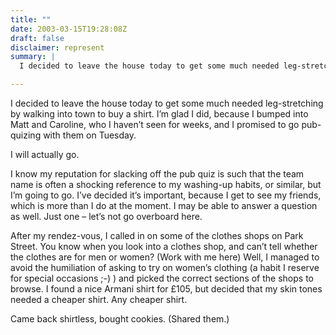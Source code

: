 ```yaml
---
title: ""
date: 2003-03-15T19:28:08Z
draft: false
disclaimer: represent
summary: |
  I decided to leave the house today to get some much needed leg-stretching by walking into town to buy a shirt. I&#8217;m glad I did, because I bumped into Matt and Caroline, who I haven&#8217;t seen for weeks, and I promised to go pub-quizing with them on Tuesday.

---
```


I decided to leave the house today to get some much needed leg-stretching by walking into town to buy a shirt. I&#8217;m glad I did, because I bumped into Matt and Caroline, who I haven&#8217;t seen for weeks, and I promised to go pub-quizing with them on Tuesday.

I will actually go.

I know my reputation for slacking off the pub quiz is such that the team name is often a shocking reference to my washing-up habits, or similar, but I&#8217;m going to go. I&#8217;ve decided it&#8217;s important, because I get to see my friends, which is more than I do at the moment. I may be able to answer a question as well. Just one &#8211; let&#8217;s not go overboard here.

After my rendez-vous, I called in on some of the clothes shops on Park Street. You know when you look into a clothes shop, and can&#8217;t tell whether the clothes are for men or women? (Work with me here) Well, I managed to avoid the humiliation of asking to try on women&#8217;s clothing (a habit I reserve for special occasions ;-) ) and picked the correct sections of the shops to browse. I found a nice Armani shirt for &#163;105, but decided that my skin tones needed a cheaper shirt. Any cheaper shirt.

Came back shirtless, bought cookies. (Shared them.)
